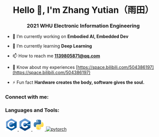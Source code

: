 <h1 align="center">Hello 👋, I'm Zhang Yutian（雨田）</h1>
<h3 align="center">2021 WHU Electronic Information Engineering</h3>

- 🔭 I’m currently working on **Embodied AI, Embedded Dev**

- 🌱 I’m currently learning **Deep Learning**

- 📫 How to reach me **1139805871@qq.com**

- 📄 Know about my experiences [https://space.bilibili.com/504386197](https://space.bilibili.com/504386197)

- ⚡ Fun fact **Hardware creates the body, software gives the soul.**

<h3 align="left">Connect with me:</h3>
<p align="left">
</p>

<h3 align="left">Languages and Tools:</h3>
<p align="left"> <a href="https://www.cprogramming.com/" target="_blank" rel="noreferrer"> <img src="https://raw.githubusercontent.com/devicons/devicon/master/icons/c/c-original.svg" alt="c" width="40" height="40"/> </a> <a href="https://www.w3schools.com/cpp/" target="_blank" rel="noreferrer"> <img src="https://raw.githubusercontent.com/devicons/devicon/master/icons/cplusplus/cplusplus-original.svg" alt="cplusplus" width="40" height="40"/> </a> <a href="https://www.python.org" target="_blank" rel="noreferrer"> <img src="https://raw.githubusercontent.com/devicons/devicon/master/icons/python/python-original.svg" alt="python" width="40" height="40"/> </a> <a href="https://pytorch.org/" target="_blank" rel="noreferrer"> <img src="https://www.vectorlogo.zone/logos/pytorch/pytorch-icon.svg" alt="pytorch" width="40" height="40"/> </a> </p>
